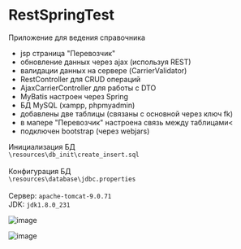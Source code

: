 # RestSpringTest
Приложение для ведения справочника
- jsp страница "Перевозчик"
- обновление данных через ajax (используя REST)
- валидации данных на сервере (CarrierValidator)
- RestController для CRUD операций
- AjaxCarrierController для работы с DTO
- MyBatis настроен через Spring
- БД MySQL (xampp, phpmyadmin)
- добавлены две таблицы (связаны с основной через ключ fk)
- в мапере "Перевозчик" настроена связь между таблицами<
- подключен bootstrap (через webjars)

Инициализация БД
</br>`\resources\db_init\create_insert.sql`
</br>
</br>Конфигурация БД
</br>`\resources\database\jdbc.properties`
</br>
</br>Сервер: `apache-tomcat-9.0.71`
</br>JDK: `jdk1.8.0_231`


![image](https://drive.google.com/uc?export=view&id=1dAxJwEe0fTQkwsdriu3YiJ3QKWbuNLNH)

![image](https://drive.google.com/uc?export=view&id=1N6HUVGD0QoEE3EsuQn3K2zb7DYPAK1qoH)

